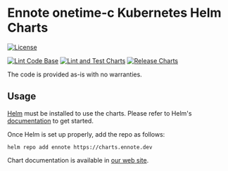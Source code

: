 # Ennote onetime-c Kubernetes Helm Charts

[![License](https://img.shields.io/badge/License-Apache%202.0-blue.svg)](https://opensource.org/licenses/Apache-2.0)

[![Lint Code Base](https://github.com/ennote/onetime-c/actions/workflows/linter.yaml/badge.svg)](https://github.com/ennote/onetime-c/actions/workflows/linter.yaml)
[![Lint and Test Charts](https://github.com/ennote/onetime-c/actions/workflows/lint-test.yaml/badge.svg)](https://github.com/ennote/onetime-c/actions/workflows/lint-test.yaml)
[![Release Charts](https://github.com/ennote/onetime-c/actions/workflows/release.yaml/badge.svg)](https://github.com/ennote/onetime-c/actions/workflows/release.yaml)


The code is provided as-is with no warranties.

## Usage

[Helm](https://helm.sh) must be installed to use the charts.
Please refer to Helm's [documentation](https://helm.sh/docs/) to get started.

Once Helm is set up properly, add the repo as follows:

```console
helm repo add ennote https://charts.ennote.dev
```

Chart documentation is available in [our web site](https://ennote.dev/onetime/docs).
